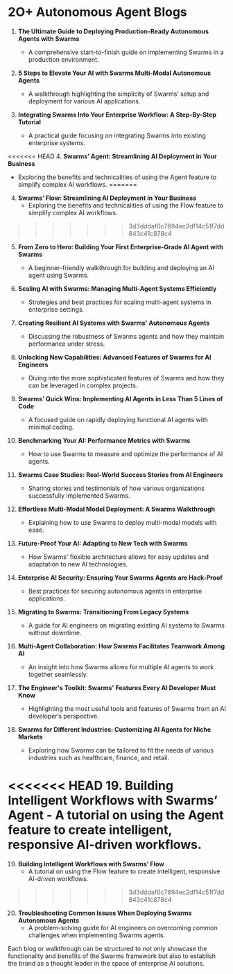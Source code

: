 # 2O+ Autonomous Agent Blogs

1. **The Ultimate Guide to Deploying Production-Ready Autonomous Agents with Swarms**
   - A comprehensive start-to-finish guide on implementing Swarms in a production environment.

2. **5 Steps to Elevate Your AI with Swarms Multi-Modal Autonomous Agents**
   - A walkthrough highlighting the simplicity of Swarms’ setup and deployment for various AI applications.

3. **Integrating Swarms Into Your Enterprise Workflow: A Step-By-Step Tutorial**
   - A practical guide focusing on integrating Swarms into existing enterprise systems.

<<<<<<< HEAD
4. **Swarms’ Agent: Streamlining AI Deployment in Your Business**
   - Exploring the benefits and technicalities of using the Agent feature to simplify complex AI workflows.
=======
4. **Swarms’ Flow: Streamlining AI Deployment in Your Business**
   - Exploring the benefits and technicalities of using the Flow feature to simplify complex AI workflows.
>>>>>>> 3d3dddaf0c7894ec2df14c51f7dd843c41c878c4

5. **From Zero to Hero: Building Your First Enterprise-Grade AI Agent with Swarms**
   - A beginner-friendly walkthrough for building and deploying an AI agent using Swarms.

6. **Scaling AI with Swarms: Managing Multi-Agent Systems Efficiently**
   - Strategies and best practices for scaling multi-agent systems in enterprise settings.

7. **Creating Resilient AI Systems with Swarms' Autonomous Agents**
   - Discussing the robustness of Swarms agents and how they maintain performance under stress.

8. **Unlocking New Capabilities: Advanced Features of Swarms for AI Engineers**
   - Diving into the more sophisticated features of Swarms and how they can be leveraged in complex projects.

9. **Swarms’ Quick Wins: Implementing AI Agents in Less Than 5 Lines of Code**
   - A focused guide on rapidly deploying functional AI agents with minimal coding.

10. **Benchmarking Your AI: Performance Metrics with Swarms**
    - How to use Swarms to measure and optimize the performance of AI agents.

11. **Swarms Case Studies: Real-World Success Stories from AI Engineers**
    - Sharing stories and testimonials of how various organizations successfully implemented Swarms.

12. **Effortless Multi-Modal Model Deployment: A Swarms Walkthrough**
    - Explaining how to use Swarms to deploy multi-modal models with ease.

13. **Future-Proof Your AI: Adapting to New Tech with Swarms**
    - How Swarms' flexible architecture allows for easy updates and adaptation to new AI technologies.

14. **Enterprise AI Security: Ensuring Your Swarms Agents are Hack-Proof**
    - Best practices for securing autonomous agents in enterprise applications.

15. **Migrating to Swarms: Transitioning From Legacy Systems**
    - A guide for AI engineers on migrating existing AI systems to Swarms without downtime.

16. **Multi-Agent Collaboration: How Swarms Facilitates Teamwork Among AI**
    - An insight into how Swarms allows for multiple AI agents to work together seamlessly.

17. **The Engineer's Toolkit: Swarms' Features Every AI Developer Must Know**
    - Highlighting the most useful tools and features of Swarms from an AI developer’s perspective.

18. **Swarms for Different Industries: Customizing AI Agents for Niche Markets**
    - Exploring how Swarms can be tailored to fit the needs of various industries such as healthcare, finance, and retail.

<<<<<<< HEAD
19. **Building Intelligent Workflows with Swarms’ Agent**
    - A tutorial on using the Agent feature to create intelligent, responsive AI-driven workflows.
=======
19. **Building Intelligent Workflows with Swarms’ Flow**
    - A tutorial on using the Flow feature to create intelligent, responsive AI-driven workflows.
>>>>>>> 3d3dddaf0c7894ec2df14c51f7dd843c41c878c4

20. **Troubleshooting Common Issues When Deploying Swarms Autonomous Agents**
    - A problem-solving guide for AI engineers on overcoming common challenges when implementing Swarms agents.

Each blog or walkthrough can be structured to not only showcase the functionality and benefits of the Swarms framework but also to establish the brand as a thought leader in the space of enterprise AI solutions.